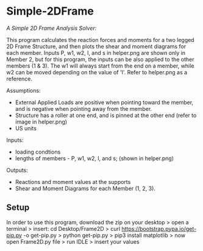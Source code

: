 # Simple-2DFrame
*A Simple 2D Frame Analysis Solver:*

This program calculates the reaction forces and moments for a two legged 2D Frame Structure, and then plots the shear and moment diagrams for each member. Inputs P, w1, w2, l, and s in helper.png are shown only in Member 2, but for this program, the inputs can be also applied to the other members (1 & 3). The w1 will always start from the end on a member, while w2 can be moved depending on the value of 'l'. Refer to helper.png as a reference. 

Assumptions: 
- External Applied Loads are positive when pointing toward the member, and is negative when pointing away from the member. 
- Structure has a roller at one end, and is pinned at the other end (refer to image in helper.png)
- US units 

Inputs: 
- loading condtions
- lengths of members - P, w1, w2, l, and s; (shown in helper.png)

Outputs:
- Reactions and moment values at the supports
- Shear and Moment Diagrams for each Member (1, 2, 3). 

## Setup 
In order to use this program, download the zip on your desktop > open a terminal > insert: cd Desktop/Frame2D > curl https://bootstrap.pypa.io/get-pip.py -o get-pip.py > python get-pip.py > pip3 install matplotlib > now open Frame2D.py file > run IDLE > insert your values 
